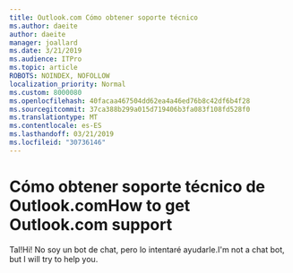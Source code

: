 ```yaml
---
title: Outlook.com Cómo obtener soporte técnico
ms.author: daeite
author: daeite
manager: joallard
ms.date: 3/21/2019
ms.audience: ITPro
ms.topic: article
ROBOTS: NOINDEX, NOFOLLOW
localization_priority: Normal
ms.custom: 8000080
ms.openlocfilehash: 40facaa467504dd62ea4a46ed76b8c42df6b4f28
ms.sourcegitcommit: 37ca388b299a015d719406b3fa083f108fd528f0
ms.translationtype: MT
ms.contentlocale: es-ES
ms.lasthandoff: 03/21/2019
ms.locfileid: "30736146"
---
```

# <a name="how-to-get-outlookcom-support"></a><span data-ttu-id="90451-102">Cómo obtener soporte técnico de Outlook.com</span><span class="sxs-lookup"><span data-stu-id="90451-102">How to get Outlook.com support</span></span>

<span data-ttu-id="90451-103">Tal!</span><span class="sxs-lookup"><span data-stu-id="90451-103">Hi!</span></span>
<span data-ttu-id="90451-104">No soy un bot de chat, pero lo intentaré ayudarle.</span><span class="sxs-lookup"><span data-stu-id="90451-104">I'm not a chat bot, but I will try to help you.</span></span>


